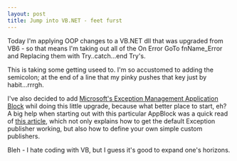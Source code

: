 ```yaml
---
layout: post
title: Jump into VB.NET - feet furst
---
```

<P>Today I'm applying OOP changes to a VB.NET dll that was upgraded from VB6 - so that means I'm taking out all of the On Error GoTo fnName_Error and Replacing them with Try..catch...end Try's.</P>

<P>This is taking some getting useed to. I'm so accustomed to adding the semicolon; at the end of a line that my pinky pushes that key just by habit...rrrgh.</P>

<P>I've also decided to add <A href="http://msdn.microsoft.com/downloads/default.asp?URL=/downloads/sample.asp?url=/MSDN-FILES/027/001/943/msdncompositedoc.xml">Microsoft's Exception Management Application Block</A>&nbsp;whil doing this little upgrade, because what better place to start, eh? A big help when starting out with this particular AppBlock was a quick read of <A href="http://www.devx.com/codemag/Article/10296/0/page/1">this article</A>, which not only explains how to get the default Exception publisher working, but also how to define your own simple custom publishers.</P>

<P>Bleh - I hate coding with VB, but I guess it's good to expand one's horizons. </P>